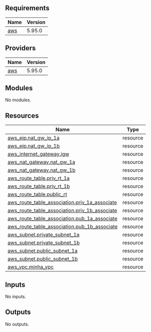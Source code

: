 ## Requirements

| Name | Version |
|------|---------|
| <a name="requirement_aws"></a> [aws](#requirement\_aws) | 5.95.0 |

## Providers

| Name | Version |
|------|---------|
| <a name="provider_aws"></a> [aws](#provider\_aws) | 5.95.0 |

## Modules

No modules.

## Resources

| Name | Type |
|------|------|
| [aws_eip.nat_gw_ip_1a](https://registry.terraform.io/providers/hashicorp/aws/5.95.0/docs/resources/eip) | resource |
| [aws_eip.nat_gw_ip_1b](https://registry.terraform.io/providers/hashicorp/aws/5.95.0/docs/resources/eip) | resource |
| [aws_internet_gateway.igw](https://registry.terraform.io/providers/hashicorp/aws/5.95.0/docs/resources/internet_gateway) | resource |
| [aws_nat_gateway.nat_gw_1a](https://registry.terraform.io/providers/hashicorp/aws/5.95.0/docs/resources/nat_gateway) | resource |
| [aws_nat_gateway.nat_gw_1b](https://registry.terraform.io/providers/hashicorp/aws/5.95.0/docs/resources/nat_gateway) | resource |
| [aws_route_table.priv_rt_1a](https://registry.terraform.io/providers/hashicorp/aws/5.95.0/docs/resources/route_table) | resource |
| [aws_route_table.priv_rt_1b](https://registry.terraform.io/providers/hashicorp/aws/5.95.0/docs/resources/route_table) | resource |
| [aws_route_table.public_rt](https://registry.terraform.io/providers/hashicorp/aws/5.95.0/docs/resources/route_table) | resource |
| [aws_route_table_association.priv_1a_associate](https://registry.terraform.io/providers/hashicorp/aws/5.95.0/docs/resources/route_table_association) | resource |
| [aws_route_table_association.priv_1b_associate](https://registry.terraform.io/providers/hashicorp/aws/5.95.0/docs/resources/route_table_association) | resource |
| [aws_route_table_association.pub_1a_associate](https://registry.terraform.io/providers/hashicorp/aws/5.95.0/docs/resources/route_table_association) | resource |
| [aws_route_table_association.pub_1b_associate](https://registry.terraform.io/providers/hashicorp/aws/5.95.0/docs/resources/route_table_association) | resource |
| [aws_subnet.private_subnet_1a](https://registry.terraform.io/providers/hashicorp/aws/5.95.0/docs/resources/subnet) | resource |
| [aws_subnet.private_subnet_1b](https://registry.terraform.io/providers/hashicorp/aws/5.95.0/docs/resources/subnet) | resource |
| [aws_subnet.public_subnet_1a](https://registry.terraform.io/providers/hashicorp/aws/5.95.0/docs/resources/subnet) | resource |
| [aws_subnet.public_subnet_1b](https://registry.terraform.io/providers/hashicorp/aws/5.95.0/docs/resources/subnet) | resource |
| [aws_vpc.minha_vpc](https://registry.terraform.io/providers/hashicorp/aws/5.95.0/docs/resources/vpc) | resource |

## Inputs

No inputs.

## Outputs

No outputs.
